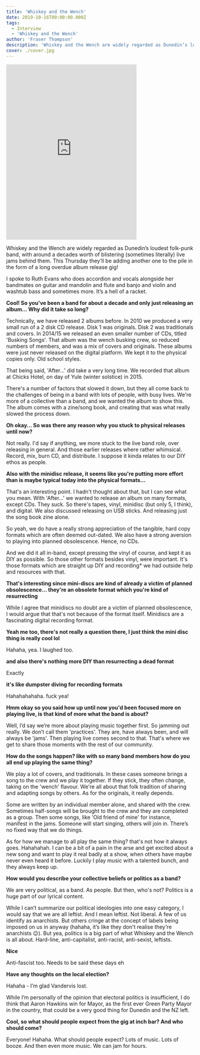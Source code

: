 ```yaml
---
title: 'Whiskey and the Wench'
date: 2019-10-16T00:00:00.000Z
tags:
  - Interview
  - 'Whiskey and the Wench'
author: 'Fraser Thompson'
description: 'Whiskey and the Wench are widely regarded as Dunedin’s loudest folk-punk band, with around a decades worth of blistering (sometimes literally) live jams behind them. This Thursday they’ll be adding another one to the pile in the form of a long overdue album release gig!'
cover: ./cover.jpg
---
```


<iframe style="border: 0; width: 350px; height: 470px;" src="https://bandcamp.com/EmbeddedPlayer/album=2094510769/size=large/bgcol=ffffff/linkcol=0687f5/tracklist=false/transparent=true/" seamless><a href="http://whiskeyandthewench.bandcamp.com/album/after">After... by Whiskey and the Wench</a></iframe>

Whiskey and the Wench are widely regarded as Dunedin’s loudest folk-punk band, with around a decades worth of blistering (sometimes literally) live jams behind them. This Thursday they’ll be adding another one to the pile in the form of a long overdue album release gig!

I spoke to Ruth Evans who does accordion and vocals alongside her bandmates on guitar and mandolin and flute and banjo and violin and washtub bass and sometimes more. It’s a hell of a racket.

**Cool! So you've been a band for about a decade and only just releasing an album... Why did it take so long?**

Technically, we have released 2 albums before. In 2010 we produced a very small run of a 2 disk CD release. Disk 1 was originals. Disk 2 was traditionals and covers. In 2014/15 we released an even smaller number of CDs, titled 'Busking Songs'. That album was the wench busking crew, so reduced numbers of members, and was a mix of covers and originals.
These albums were just never released on the digital platform. We kept it to the physical copies only. Old school styles.

That being said, 'After...' did take a very long time. We recorded that album at Chicks Hotel, on day of Yule (winter solstice) in 2015.

There's a number of factors that slowed it down, but they all come back to the challenges of being in a band with lots of people, with busy lives. We're more of a collective than a band, and we wanted the album to show this. The album comes with a zine/song book, and creating that was what really slowed the process down.

**Oh okay... So was there any reason why you stuck to physical releases until now?**

Not really. I'd say if anything, we more stuck to the live band role, over releasing in general.
And those earlier releases where rather whimsical. Record, mix, burn CD, and distribute. I suppose it kinda relates to our DIY ethos as people.

**Also with the minidisc release, it seems like you're putting more effort than is maybe typical today into the physical formats...**

That's an interesting point. I hadn't thought about that, but I can see what you mean. With 'After...' we wanted to release an album on many formats, except CDs. They suck. So there's tapes, vinyl, minidisc (but only 5, I think), and digital. We also discussed releasing on USB sticks. And releasing just the song book zine alone.

So yeah, we do have a really strong appreciation of the tangible, hard copy formats which are often deemed out-dated. We also have a strong aversion to playing into planned obsolescence. Hence, no CDs.

And we did it all in-band, except pressing the vinyl of course, and kept it as DIY as possible. So those other formats besides vinyl, were important. It's those formats which are straight up DIY
and recording\* we had outside help and resources with that.

**That's interesting since mini-discs are kind of already a victim of planned obsolescence... they're an obsolete format which you're kind of resurrecting**

While I agree that minidiscs no doubt are a victim of planned obsolescence, I would argue that that's not because of the format itself. Minidiscs are a fascinating digital recording format.

**Yeah me too, there's not really a question there, I just think the mini disc thing is really cool lol**

Hahaha, yea. I laughed too.

**and also there's nothing more DIY than resurrecting a dead format**

Exactly

**it's like dumpster diving for recording formats**

Hahahahahaha. fuck yea!

**Hmm okay so you said how up until now you'd been focused more on playing live, is that kind of more what the band is about?**

Well, I’d say we’re more about playing music together first. So jamming out really. We don’t call them 'practices'. They are, have always been, and will always be 'jams'. Then playing live comes second to that. That's where we get to share those moments with the rest of our community.

**How do the songs happen? like with so many band members how do you all end up playing the same thing?**

We play a lot of covers, and traditionals. In these cases someone brings a song to the crew and we play it together. If they stick, they often change, taking on the 'wench' flavour. We're all about that folk tradition of sharing and adapting songs by others. As for the originals, it really depends.

Some are written by an individual member alone, and shared with the crew. Sometimes half-songs will be brought to the crew and they are completed as a group. Then some songs, like 'Old friend of mine' for instance, manifest in the jams. Someone will start singing, others will join in. There’s no fixed way that we do things.

As for how we manage to all play the same thing? that's not how it always goes. Hahahahah. I can be a bit of a pain in the arse and get excited about a new song and want to play it real badly at a show, when others have maybe never even heard it before. Luckily I play music with a talented bunch, and they always keep up.

**How would you describe your collective beliefs or politics as a band?**

We are very political, as a band. As people. But then, who's not? Politics is a huge part of our lyrical content.

While I can’t summarize our political ideologies into one easy category, I would say that we are all leftist. And I mean leftist. Not liberal. A few of us identify as anarchists. But others cringe at the concept of labels being imposed on us in anyway (hahaha, it’s like they don't realise they're anarchists 😉). But yea, politics is a big part of what Whiskey and the Wench is all about. Hard-line, anti-capitalist, anti-racist, anti-sexist, leftists.

**Nice**

Anti-fascist too. Needs to be said these days eh

**Have any thoughts on the local election?**

Hahaha - I’m glad Vandervis lost.

While I’m personally of the opinion that electoral politics is insufficient, I do think that Aaron Hawkins win for Mayor, as the first ever Green Party Mayor in the country, that could be a very good thing for Dunedin and the NZ left.

**Cool, so what should people expect from the gig at inch bar? And who should come?**

Everyone! Hahaha. What should people expect? Lots of music. Lots of booze. And then even more music. We can jam for hours.
